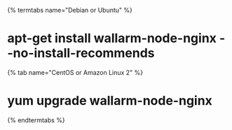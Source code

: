{% termtabs name="Debian or Ubuntu" %}
# apt-get install wallarm-node-nginx --no-install-recommends
{% tab name="CentOS or Amazon Linux 2" %}
# yum upgrade wallarm-node-nginx
{% endtermtabs %}